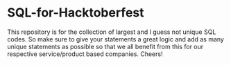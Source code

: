 # SQL-for-Hacktoberfest
This repository is for the collection of largest and I guess not unique SQL codes. 
So make sure to give your statements a great logic and add as many unique statements as possible so that we all benefit from this
for our respective service/product based companies. Cheers!
